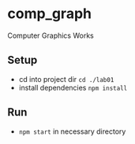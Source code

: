 # comp_graph

Computer Graphics Works

## Setup

- cd into project dir `cd ./lab01`
- install dependencies `npm install`

## Run

- `npm start` in necessary directory
